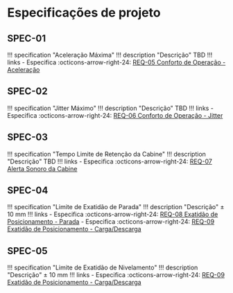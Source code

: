 # Especificações de projeto

## SPEC-01

!!! specification "Aceleração Máxima"
    !!! description "Descrição"
        TBD
    !!! links
        - Especifica :octicons-arrow-right-24: [REQ-05 Conforto de Operação - Aceleração](requirements.md#req-05)

## SPEC-02

!!! specification "Jitter Máximo"
    !!! description "Descrição"
        TBD
    !!! links
        - Especifica :octicons-arrow-right-24: [REQ-06 Conforto de Operação - Jitter](requirements.md#req-06)

## SPEC-03

!!! specification "Tempo Limite de Retenção da Cabine"
    !!! description "Descrição"
        TBD
    !!! links
        - Especifica :octicons-arrow-right-24: [REQ-07 Alerta Sonoro da Cabine](requirements.md#req-07)
## SPEC-04

!!! specification "Limite de Exatidão de Parada"
    !!! description "Descrição"
        ± 10 mm
    !!! links
        - Especifica :octicons-arrow-right-24: [REQ-08 Exatidão de Posicionamento - Parada](requirements.md#req-08)
        - Especifica :octicons-arrow-right-24: [REQ-09 Exatidão de Posicionamento - Carga/Descarga](requirements.md#req-09)

## SPEC-05

!!! specification "Limite de Exatidão de Nivelamento"
    !!! description "Descrição"
        ± 10 mm
    !!! links
        - Especifica :octicons-arrow-right-24: [REQ-09 Exatidão de Posicionamento - Carga/Descarga](requirements.md#req-09)
